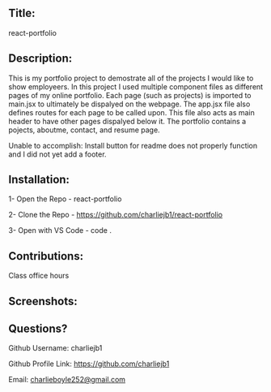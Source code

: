 ## Title: 
 
react-portfolio
  
 ## Description: 

This is my portfolio project to demostrate all of the projects I would like to show employeers. In this project I used multiple component files as different pages of my online portfolio. Each page (such as projects) is imported to main.jsx to ultimately be dispalyed on the webpage. The app.jsx file also defines routes for each page to be called upon. This file also acts as main header to have other pages dispalyed below it. The portfolio contains a pojects, aboutme, contact, and resume page.


Unable to accomplish:
Install button for readme does not properly function and I did not yet add a footer.

 ## Installation: 

 1- Open the Repo - react-portfolio
 
 2- Clone the Repo - https://github.com/charliejb1/react-portfolio

 3- Open with VS Code - code .

 ## Contributions: 
 
 Class office hours 
 
 ## Screenshots:


 ## Questions?

  Github Username: charliejb1
  
  Github Profile Link: https://github.com/charliejb1
  
  Email: charlieboyle252@gmail.com
  